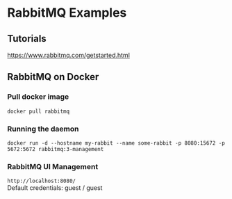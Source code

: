 # RabbitMQ Examples

## Tutorials
https://www.rabbitmq.com/getstarted.html

## RabbitMQ on Docker

### Pull docker image  
`docker pull rabbitmq`

### Running the daemon
`docker run -d --hostname my-rabbit --name some-rabbit -p 8080:15672 -p 5672:5672 rabbitmq:3-management`

### RabbitMQ UI Management
`http://localhost:8080/`  
Default credentials: guest / guest